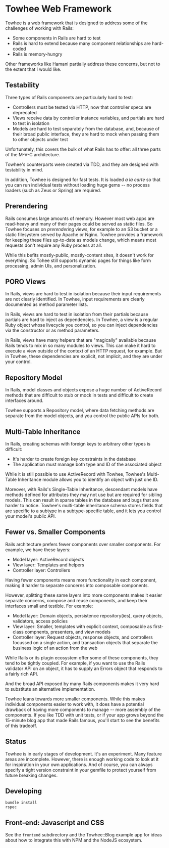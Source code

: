 Towhee Web Framework
====================

Towhee is a web framework that is designed to address some of the
challenges of working with Rails:

* Some components in Rails are hard to test
* Rails is hard to extend because many component relationships are
  hard-coded
* Rails is memory-hungry

Other frameworks like Hamani partially address these concerns, but not to
the extent that I would like.

Testability
-----------

Three types of Rails components are particularly hard to test:

* Controllers must be tested via HTTP, now that controller specs are
  deprecated
* Views receive data by controller instance variables, and partials are
  hard to test in isolation
* Models are hard to test separately from the database, and, because of
  their broad public interface, they are hard to mock when passing them to
  other objects under test

Unfortunately, this covers the bulk of what Rails has to offer: all three
parts of the M-V-C architecture.

Towhee's counterparts were created via TDD, and they are designed with
testability in mind.

In addition, Towhee is designed for fast tests.  It is loaded _a la carte_
so that you can run individual tests without loading huge gems -- no
process loaders (such as Zeus or Spring) are required.

Prerendering
------------

Rails consumes large amounts of memory.  However most web apps are
read-heavy and many of their pages could be served as static files.  So
Towhee focuses on _prerendering_ views, for example to an S3 bucket or a
static filesystem served by Apache or Nginx.  Towhee provides a framework
for keeping these files up-to-date as models change, which means most
requests don't require any Ruby process at all.

While this befits mostly-public, mostly-content sites, it doesn't work for
everything.  So Tohee still supports dynamic pages for things like form
processing, admin UIs, and personalization.

PORO Views
----------

In Rails, views are hard to test in isolation because their input
requirements are not clearly identified.  In Towhee, input requirements are
clearly documented as method parameter lists.

In Rails, views are hard to test in isolation from their partials because
partials are hard to inject as dependencies.  In Towhee, a view is a
regular Ruby object whose livecycle you control, so you can inject
dependencies via the constructor or as method parameters.

In Rails, views have many helpers that are "magically" available because
Rails tends to mix in so many modules to views.  This can make it hard to
execute a view outside of the context of an HTTP request, for example.  But
in Towhee, these dependencies are explicit, not implicit, and they are
under your control.

Repository Model
----------------

In Rails, model classes and objects expose a huge number of ActiveRecord
methods that are difficult to stub or mock in tests and difficult to create
interfaces around.

Towhee supports a Repository model, where data fetching methods are
separate from the model objects, and you control the public APIs for both.

Multi-Table Inheritance
-----------------------

In Rails, creating schemas with foreign keys to arbitrary other types is
difficult:

* It's harder to create foreign key constraints in the database
* The application must manage both type and ID of the associated object

While it is still possible to use ActiveRecord with Towhee, Towhee's
Multi-Table Inheritance module allows you to identify an object with just
one ID.

Moreover, with Rails's Single-Table Inheritance, descendant models have
methods defined for attributes they may not use but are required for
sibling models.  This can result in sparse tables in the database and bugs
that are harder to notice.  Towhee's multi-table inheritance schema stores
fields that are specific to a subtype in a subtype-specific table, and it
lets you control your model's public API.

Fewer vs. Smaller Components
----------------------------

Rails architecture prefers fewer components over smaller components.  For
example, we have these layers:

* Model layer: ActiveRecord objects
* View layer: Templates and helpers
* Controller layer: Controllers

Having fewer components means more functionality in each component, making
it harder to separate concerns into composable components.

However, splitting these same layers into more components makes it easier
separate concerns, compose and reuse components, and keep their interfaces
small and testible.  For example:

* Model layer: Domain objects, persistence repository(ies), query objects,
  validators, access policies
* View layer: Smaller, templates with explicit context, composable as
  first-class compnents, presenters, and view models
* Controller layer: Request objects, response objects, and controllers
  focussed on a single action, and transaction objects that separate the
  business logic of an action from the web

While Rails or its plugin ecosystem offer some of these components, they
tend to be tightly coupled.  For example, if you want to use the Rails
validator API on an object, it has to supply an Errors object that responds
to a fairly rich API.

And the broad API exposed by many Rails components makes it very hard to
substitute an alternative implementation.

Towhee leans towards more smaller components.  While this makes individual
components easier to work with, it does have a potential drawback of having
more components to manage -- more assembly of the components.  If you like
TDD with unit tests, or if your app grows beyond the 15-minute blog app
that made Rails famous, you'll start to see the benefits of this tradeoff.

Status
------

Towhee is in early stages of development.  It's an experiment.  Many
feature areas are incomplete.  However, there is enough working code to
look at it for inspiration in your own applications.  And of course, you
can always specify a tight version constraint in your gemfile to protect
yourself from future breaking changes.

Developing
----------

    bundle install
    rspec

Front-end: Javascript and CSS
-----------------------------

See the `frontend` subdirectory and the Towhee::Blog example app for ideas
about how to integrate this with NPM and the NodeJS ecosystem.
